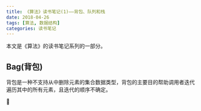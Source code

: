 ```yaml
---
title: 《算法》读书笔记(1)——背包、队列和栈
date: 2018-04-26
tags: [算法, 数据结构]
categories: 读书笔记
---
```


本文是《算法》的读书笔记系列的一部分。

<!--more-->

## Bag(背包)

背包是一种不支持从中删除元素的集合数据类型，背包的主要目的帮助调用者迭代遍历其中的所有元素，且迭代的顺序不确定。

